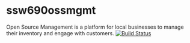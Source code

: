 # ssw690ossmgmt
Open Source Management is a platform for local businesses to manage their inventory and engage with customers.
[![Build Status](https://travis-ci.com/SamNormcoreWayne/ssw690ossmgmt.svg?branch=/feature/Microservice)](https://travis-ci.com/SamNormcoreWayne/ssw690ossmgmt)
